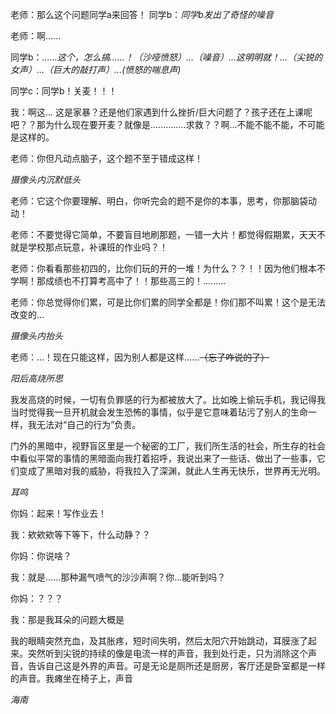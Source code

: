 老师：那么这个问题同学a来回答！
同学b：*同学b发出了奇怪的噪音*

老师：啊......

同学b：*......这个，怎么搞......！（沙哑愤怒）...（噪音）...这明明就！...（尖锐的女声）...（巨大的敲打声）...(愤怒的喘息声)*

同学c：同学b！关麦！！！

我：啊这...  这是家暴？还是他们家遇到什么挫折/巨大问题了？孩子还在上课呢吧？？那为什么现在要开麦？就像是..............求救？？啊...不能不能不能，不可能是这样的。







老师：你但凡动点脑子，这个题不至于错成这样！

*摄像头内沉默低头*

老师：它这个你要理解、明白，你听完会的题不是你的本事，思考，你那脑袋动动！

老师：不要觉得它简单，不要盲目地刷那题，一错一大片！都觉得假期累，天天不就是学校那点玩意，补课班的作业吗？！

老师：你看看那些初四的，比你们玩的开的一堆！为什么？？！！因为他们根本不学啊！那成绩也不打算考高中了！！那些高三的！.........

老师：你总觉得你们累，可是比你们累的同学全都是！你们那不叫累！这个是无法改变的...

*摄像头内抬头*

老师：...！现在只能这样，因为别人都是这样......~~（忘了咋说的了）~~







*阳后高烧所思*



我发高烧的时候，一切有负罪感的行为都被放大了。比如晚上偷玩手机，我记得我当时觉得我一旦开机就会发生恐怖的事情，似乎是它意味着玷污了别人的生命一样，我无法对“自己的行为”负责。

门外的黑暗中，视野盲区里是一个秘密的工厂，我们所生活的社会，所生存的社会中看似平常的事情的黑暗面向我打着招呼，我说出来了一些话、做出了一些事，它们变成了黑暗对我的威胁，将我拉入了深渊，就此人生再无快乐，世界再无光明。





*耳鸣*

你妈：起来！写作业去！

我：欸欸欸等下等下，什么动静？？

你妈：你说啥？

我：就是......那种漏气喷气的沙沙声啊？你...能听到吗？

你妈：？？？

我：那是我耳朵的问题大概是

我的眼睛突然充血，及其胀疼，短时间失明，然后太阳穴开始跳动，耳膜涨了起来。突然听到尖锐的持续的像是电流一样的声音，我到处行走，只为消除这个声音，告诉自己这是外界的声音。可是无论是厕所还是厨房，客厅还是卧室都是一样的声音。我瘫坐在椅子上，声音

*海南*
